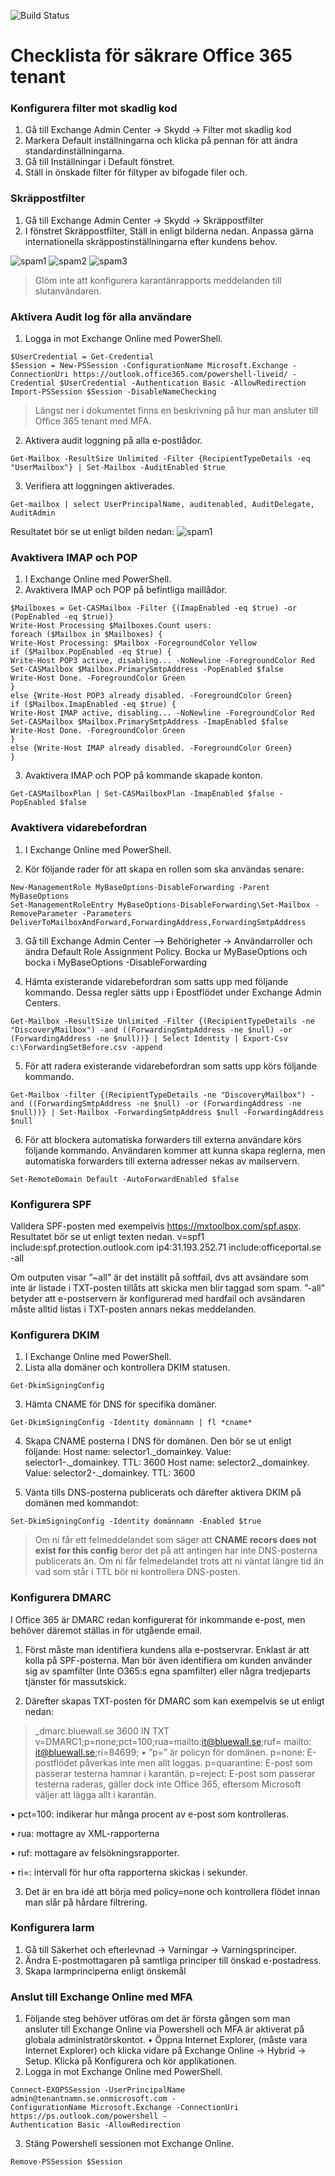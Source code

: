 ![Build Status](https://nordlo.com/wp-content/uploads/2019/08/nordlologo.svg)

# Checklista för säkrare Office 365 tenant
### Konfigurera filter mot skadlig kod
1.	Gå till Exchange Admin Center -> Skydd -> Filter mot skadlig kod
2.	Markera Default inställningarna och klicka på pennan för att ändra standardinställningarna.
3.	Gå till Inställningar i Default fönstret.
4.	Ställ in önskade filter för filtyper av bifogade filer och.

### Skräppostfilter
1.	Gå till Exchange Admin Center -> Skydd -> Skräppostfilter
2.	I fönstret Skräppostfilter, Ställ in enligt bilderna nedan. Anpassa gärna internationella skräppostinställningarna efter kundens behov.

![spam1](https://i.imgur.com/z6hCxhQ.png)
![spam2](https://i.imgur.com/fkOENxl.png)
![spam3](https://i.imgur.com/l4JFlAt.png)

> Glöm inte att konfigurera karantänrapports meddelanden till slutanvändaren.

### Aktivera Audit log för alla användare
1.	Logga in mot Exchange Online med PowerShell.
``` 
$UserCredential = Get-Credential
$Session = New-PSSession -ConfigurationName Microsoft.Exchange -ConnectionUri https://outlook.office365.com/powershell-liveid/ -Credential $UserCredential -Authentication Basic -AllowRedirection
Import-PSSession $Session -DisableNameChecking
```
> Längst ner i dokumentet finns en beskrivning på hur man ansluter till Office 365 tenant med MFA.

2.	Aktivera audit loggning på alla e-postlådor.
```
Get-Mailbox -ResultSize Unlimited -Filter {RecipientTypeDetails -eq "UserMailbox"} | Set-Mailbox -AuditEnabled $true
```
3.	Verifiera att loggningen aktiverades.
 ```
Get-mailbox | select UserPrincipalName, auditenabled, AuditDelegate, AuditAdmin
```

Resultatet bör se ut enligt bilden nedan: 
![spam1](https://i.imgur.com/52zXnJI.png)

### Avaktivera IMAP och POP
1.	I Exchange Online med PowerShell.
2.	Avaktivera IMAP och POP på befintliga maillådor.
```
$Mailboxes = Get-CASMailbox -Filter {(ImapEnabled -eq $true) -or (PopEnabled -eq $true)}
Write-Host Processing $Mailboxes.Count users:
foreach ($Mailbox in $Mailboxes) {
Write-Host Processing: $Mailbox -ForegroundColor Yellow
if ($Mailbox.PopEnabled -eq $true) {
Write-Host POP3 active, disabling... -NoNewline -ForegroundColor Red
Set-CASMailbox $Mailbox.PrimarySmtpAddress -PopEnabled $false
Write-Host Done. -ForegroundColor Green
}
else {Write-Host POP3 already disabled. -ForegroundColor Green}
if ($Mailbox.ImapEnabled -eq $true) {
Write-Host IMAP active, disabling... -NoNewline -ForegroundColor Red
Set-CASMailbox $Mailbox.PrimarySmtpAddress -ImapEnabled $false
Write-Host Done. -ForegroundColor Green
}
else {Write-Host IMAP already disabled. -ForegroundColor Green}
}
```
3.	Avaktivera IMAP och POP på kommande skapade konton.
```
Get-CASMailboxPlan | Set-CASMailboxPlan -ImapEnabled $false -PopEnabled $false
```

### Avaktivera vidarebefordran
1.	I Exchange Online med PowerShell.

2.	Kör följande rader för att skapa en rollen som ska användas senare:
``` 
New-ManagementRole MyBaseOptions-DisableForwarding -Parent MyBaseOptions
Set-ManagementRoleEntry MyBaseOptions-DisableForwarding\Set-Mailbox -RemoveParameter -Parameters DeliverToMailboxAndForward,ForwardingAddress,ForwardingSmtpAddress
```

3.	Gå till Exchange Admin Center –> Behörigheter -> Användarroller och ändra Default Role Assignment Policy. Bocka ur MyBaseOptions och bocka i MyBaseOptions -DisableForwarding

4.	Hämta existerande vidarebefordran som satts upp med följande kommando. Dessa regler sätts upp i Epostflödet under Exchange Admin Centers.
``` 
Get-Mailbox -ResultSize Unlimited -Filter {(RecipientTypeDetails -ne "DiscoveryMailbox") -and ((ForwardingSmtpAddress -ne $null) -or (ForwardingAddress -ne $null))} | Select Identity | Export-Csv c:\ForwardingSetBefore.csv -append
```
5.	För att radera existerande vidarebefordran som satts upp körs följande kommando.
``` 
Get-Mailbox -filter {(RecipientTypeDetails -ne "DiscoveryMailbox") -and ((ForwardingSmtpAddress -ne $null) -or (ForwardingAddress -ne $null))} | Set-Mailbox -ForwardingSmtpAddress $null -ForwardingAddress $null
```
6.	För att blockera automatiska forwarders till externa användare körs följande kommando. Användaren kommer att kunna skapa reglerna, men automatiska forwarders till externa adresser nekas av mailservern.
```
Set-RemoteDomain Default -AutoForwardEnabled $false
```

### Konfigurera SPF
Validera SPF-posten med exempelvis https://mxtoolbox.com/spf.aspx. Resultatet bör se ut enligt texten nedan.
v=spf1 include:spf.protection.outlook.com ip4:31.193.252.71 include:officeportal.se -all

Om outputen visar ”~all” är det inställt på softfail, dvs att avsändare som inte är listade i TXT-posten tillåts att skicka men blir taggad som spam. ”-all” betyder att e-postservern är konfigurerad med hardfail och avsändaren måste alltid listas i TXT-posten annars nekas meddelanden.


### Konfigurera DKIM
1.	I Exchange Online med PowerShell.
2.	Lista alla domäner och kontrollera DKIM statusen.
``` 
Get-DkimSigningConfig
```
3.	Hämta CNAME för DNS för specifika domäner.
``` 
Get-DkimSigningConfig -Identity domännamn | fl *cname*
```
4.	Skapa CNAME posterna I DNS för domänen. Den bör se ut enligt följande:
Host name: selector1._domainkey.<domain>
Value: selector1-<domainGUID>._domainkey.<initialDomain>
TTL: 3600 Host name: selector2._domainkey.<domain>
Value: selector2-<domainGUID>._domainkey.<initialDomain>
TTL: 3600
 
 5.	Vänta tills DNS-posterna publicerats och därefter aktivera DKIM på domänen med kommandot:
```
Set-DkimSigningConfig -Identity domännamn -Enabled $true
```
> Om ni får ett felmeddelandet som säger att **CNAME recors does not exist for this config** beror det på att antingen har inte DNS-posterna publicerats än. Om ni får felmedelandet trots att ni väntat längre tid än vad som står i TTL bör ni kontrollera DNS-posten.
 
### Konfigurera DMARC
I Office 365 är DMARC redan konfigurerat för inkommande e-post, men behöver däremot ställas in för utgående email.
1.	Först måste man identifiera kundens alla e-postservrar. Enklast är att kolla på SPF-posterna. Man bör även identifiera om kunden använder sig av spamfilter (Inte O365:s egna spamfilter) eller några tredjeparts tjänster för massutskick. 

2.	Därefter skapas TXT-posten för DMARC som kan exempelvis se ut enligt nedan:

> _dmarc.bluewall.se 3600 IN TXT v=DMARC1;p=none;pct=100;rua=mailto:it@bluewall.se;ruf= mailto: it@bluewall.se;ri=84699;
•	”p=” är policyn för domänen. p=none: E-postflödet påverkas inte men allt loggas. p=quarantine: E-post som passerar testerna hamnar i karantän. p=reject:  E-post som passerar testerna raderas, gäller dock inte Office 365, eftersom Microsoft väljer att lägga allt i karantän.

•	pct=100: indikerar hur många procent av e-post som kontrolleras.

•	rua: mottagre av XML-rapporterna

•	ruf: mottagare av felsökningsrapporter.

•	ri=: intervall för hur ofta rapporterna skickas i sekunder.

3.	Det är en bra idé att börja med policy=none och kontrollera flödet innan man slår på hårdare filtrering.
 
### Konfigurera larm
1.	Gå till Säkerhet och efterlevnad -> Varningar -> Varningsprinciper.
2.	Ändra E-postmottagaren på samtliga principer till önskad e-postadress.
3.	Skapa  larmprinciperna enligt önskemål

### Anslut till Exchange Online med MFA 

1.	Följande steg behöver utföras om det är första gången som man ansluter till Exchange Online via Powershell och MFA är aktiverat på globala administratörskontot.
•	Öppna Internet Explorer, (måste vara Internet Explorer) och klicka vidare på Exchange Online -> Hybrid -> Setup. Klicka på Konfigurera och kör applikationen.
2.	Logga in mot Exchange Online med PowerShell.
```
Connect-EXOPSSession -UserPrincipalName admin@tenantnamn.se.onmicrosoft.com -
ConfigurationName Microsoft.Exchange -ConnectionUri https://ps.outlook.com/powershell -
Authentication Basic -AllowRedirection
```
3.	Stäng Powershell sessionen mot Exchange Online.
```
Remove-PSSession $Session
```
